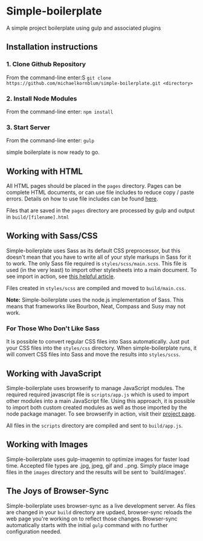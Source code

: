 # Simple-boilerplate
A simple project boilerplate using gulp and associated plugins

## Installation instructions

### 1. Clone Github Repository
From the command-line enter:S
`git clone https://github.com/michaelkornblum/simple-boilerplate.git <directory> `

### 2. Install Node Modules
From the command-line enter:
`npm install`

### 3. Start Server
From the command-line enter:
`gulp`

simple boilerplate is now ready to go.

## Working with HTML
All HTML pages should be placed in the `pages` directory. Pages can be complete HTML documents, or can use file includes to reduce copy / paste errors. Details on how to use file includes can be found [here](https://www.npmjs.com/package/gulp-file-include).

Files that are saved in the `pages` directory are processed by gulp and output in `build/[filename].html`

## Working with Sass/CSS
Simple-boilerplate uses Sass as its default CSS preprocessor, but this doesn't mean that you have to write all of your style markups in Sass for it to work. The only Sass file required is `styles/scss/main.scss`. This file is used (in the very least) to import other stylesheets into a main document. To see import in action, see [this helpful article](http://sass-lang.com/guide). 

Files created in `styles/scss` are compiled and moved to `build/main.css`.

**Note:** Simple-boilerplate uses the node.js implementation of Sass. This means that frameworks like Bourbon, Neat, Compass and Susy may not work.

### For Those Who Don't Like Sass 
It is possible to convert regular CSS files into Sass automatically. Just put your CSS files into the `styles/css` directory. When simple-boilerplate runs, it will convert CSS files into Sass and move the results into `styles/scss`.

## Working with JavaScript
Simple-boilerplate uses browserify to manage JavaScript modules. The required required javascript file is `scripts/app.js` which is used to import other modules into a main JavaScript file. Using this approach, it is possible to import both custom created modules as well as those imported by the node package manager. To see browserify in action, visit their [project page](browserify.org).

All files in the `scripts` directory are compiled and sent to `build/app.js`.

## Working with Images
Simple-boilerplate uses gulp-imagemin to optimize images for faster load time. Accepted file types are .jpg, jpeg, gif and ..png. Simply place image files in the `images` directory and the results will be sent to `build/images'.

## The Joys of Browser-Sync
Simple-boilerplate uses browser-sync as a live development server. As files are changed in your `build` directory are updaed, browser-sync reloads the web page you're working on to reflect those changes. Browser-sync automatically starts with the initial `gulp` command with no further configuration needed.
